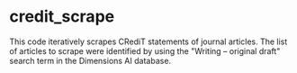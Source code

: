 # credit_scrape

This code iteratively scrapes CRediT statements of journal articles. The list of articles to scrape were identified by using the \"Writing – original draft\" search term in the Dimensions AI database.

 
